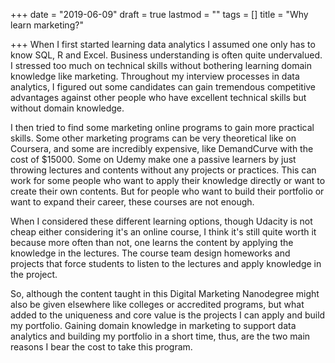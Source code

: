 +++
date = "2019-06-09"
draft = true
lastmod = ""
tags = []
title = "Why learn marketing?"

+++
When I first started learning data analytics I assumed one only has to know SQL, R and Excel. Business understanding is often quite undervalued. I stressed too much on technical skills without bothering learning domain knowledge like marketing. Throughout my interview processes in data analytics, I figured out some candidates can gain tremendous competitive advantages against other people who have excellent technical skills but without domain knowledge.

I then tried to find some marketing online programs to gain more practical skills. Some other marketing programs can be very theoretical like on Coursera, and some are incredibly expensive, like DemandCurve with the cost of $15000. Some on Udemy make one a passive learners by just throwing lectures and contents without any projects or practices. This can work for some people who want to apply their knowledge directly or want to create their own contents. But for people who want to build their portfolio or want to expand their career, these courses are not enough.

When I considered these different learning options, though Udacity is not cheap either considering it's an online course, I think it's still quite worth it because more often than not, one learns the content by applying the knowledge in the lectures. The course team design homeworks and projects that force students to listen to the lectures and apply knowledge in the project.

So, although the content taught in this Digital Marketing Nanodegree might also be given elsewhere like colleges or accredited programs, but what added to the uniqueness and core value is the projects I can apply and build my portfolio. Gaining domain knowledge in marketing to support data analytics and building my portfolio in a short time, thus, are the two main reasons I bear the cost to take this program.
